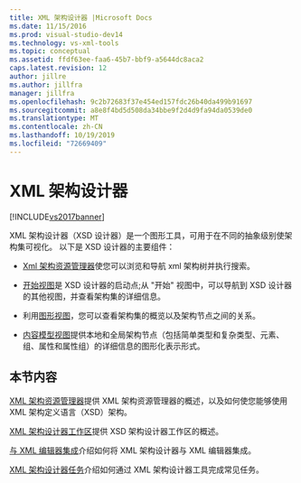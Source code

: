 ```yaml
---
title: XML 架构设计器 |Microsoft Docs
ms.date: 11/15/2016
ms.prod: visual-studio-dev14
ms.technology: vs-xml-tools
ms.topic: conceptual
ms.assetid: ffdf63ee-faa6-45b7-bbf9-a5644dc8aca2
caps.latest.revision: 12
author: jillre
ms.author: jillfra
manager: jillfra
ms.openlocfilehash: 9c2b72683f37e454ed157fdc26b40da499b91697
ms.sourcegitcommit: a8e8f4bd5d508da34bbe9f2d4d9fa94da0539de0
ms.translationtype: MT
ms.contentlocale: zh-CN
ms.lasthandoff: 10/19/2019
ms.locfileid: "72669409"
---
```

# <a name="xml-schema-designer"></a>XML 架构设计器
[!INCLUDE[vs2017banner](../includes/vs2017banner.md)]

XML 架构设计器（XSD 设计器）是一个图形工具，可用于在不同的抽象级别使架构集可视化。 以下是 XSD 设计器的主要组件：

- [Xml 架构资源管理器](../xml-tools/xml-schema-explorer.md)使您可以浏览和导航 xml 架构树并执行搜索。

- [开始视图](../xml-tools/start-view.md)是 XSD 设计器的启动点;从 "开始" 视图中，可以导航到 XSD 设计器的其他视图，并查看架构集的详细信息。

- 利用[图形视图](../xml-tools/graph-view.md)，您可以查看架构集的概览以及架构节点之间的关系。

- [内容模型视图](../xml-tools/content-model-view.md)提供本地和全局架构节点（包括简单类型和复杂类型、元素、组、属性和属性组）的详细信息的图形化表示形式。

## <a name="in-this-section"></a>本节内容
 [XML 架构资源管理器](../xml-tools/xml-schema-explorer.md)提供 XML 架构资源管理器的概述，以及如何使您能够使用 XML 架构定义语言（XSD）架构。

 [XML 架构设计器工作区](../xml-tools/xml-schema-designer-workspace.md)提供 XSD 架构设计器工作区的概述。

 [与 XML 编辑器集成](../xml-tools/integration-with-xml-editor.md)介绍如何将 XML 架构设计器与 XML 编辑器集成。

 [XML 架构设计器任务](../xml-tools/xml-schema-designer-tasks.md)介绍如何通过 XML 架构设计器工具完成常见任务。
